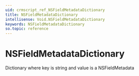 ```yaml
---
uid: crmscript_ref_NSFieldMetadataDictionary
title: NSFieldMetadataDictionary
intellisense: Void.NSFieldMetadataDictionary
keywords: NSFieldMetadataDictionary
so.topic: reference
---
```


# NSFieldMetadataDictionary

Dictionary where key is string and value is a NSFieldMetadata
